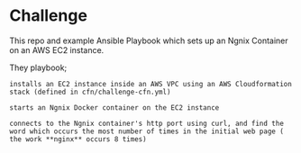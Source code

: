 # Challenge
This repo and example Ansible Playbook which sets up an Ngnix Container on an AWS EC2 instance.

They playbook;

	installs an EC2 instance inside an AWS VPC using an AWS Cloudformation stack (defined in cfn/challenge-cfn.yml)
	
	starts an Ngnix Docker container on the EC2 instance
	
	connects to the Ngnix container's http port using curl, and find the word which occurs the most number of times in the initial web page ( the work **nginx** occurs 8 times) 
